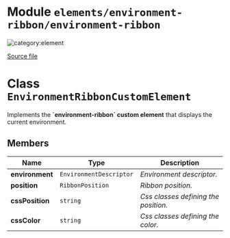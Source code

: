 # Module `elements/environment-ribbon/environment-ribbon`

![category:element](https://img.shields.io/badge/category-element-3b631b.svg?style=flat-square)



[Source file](..\src\elements\environment-ribbon\environment-ribbon.js)

# Class `EnvironmentRibbonCustomElement`

Implements the **&#x60;environment-ribbon&#x60; custom element** that displays the current environment.

## Members

Name | Type | Description
--- | --- | ---
__environment__ | `EnvironmentDescriptor` | *Environment descriptor.*
__position__ | `RibbonPosition` | *Ribbon position.*
__cssPosition__ | `string` | *Css classes defining the position.*
__cssColor__ | `string` | *Css classes defining the color.*
